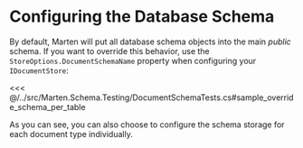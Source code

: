 # Configuring the Database Schema

By default, Marten will put all database schema objects into the main _public_ schema. If you want to override this behavior,
use the `StoreOptions.DocumentSchemaName` property when configuring your `IDocumentStore`:

<<< @/../src/Marten.Schema.Testing/DocumentSchemaTests.cs#sample_override_schema_per_table

As you can see, you can also choose to configure the schema storage for each document type individually.
